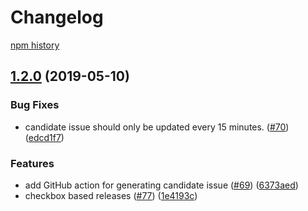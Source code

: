 Changelog
=========

[npm history](https://www.npmjs.com/package/release-please?activeTab=versions)

[1.2.0](https://www.github.com/googleapis/release-please/compare/v1.1.0...v1.2.0) (2019-05-10)
----------------------------------------------------------------------------------------------

### Bug Fixes

-   candidate issue should only be updated every 15 minutes. ([\#70](https://www.github.com/googleapis/release-please/issues/70)) ([edcd1f7](https://www.github.com/googleapis/release-please/commit/edcd1f7))

### Features

-   add GitHub action for generating candidate issue ([\#69](https://www.github.com/googleapis/release-please/issues/69)) ([6373aed](https://www.github.com/googleapis/release-please/commit/6373aed))
-   checkbox based releases ([\#77](https://www.github.com/googleapis/release-please/issues/77)) ([1e4193c](https://www.github.com/googleapis/release-please/commit/1e4193c))

